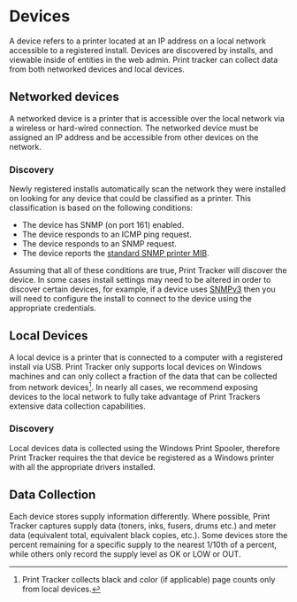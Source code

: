 # Devices
A device refers to a printer located at an IP address on a local network accessible to a registered install. Devices are discovered by installs, and viewable inside of entities in the web admin. Print tracker can collect data from both networked devices and local devices.

## Networked devices
A networked device is a printer that is accessible over the local network via a wireless or hard-wired connection. The networked device must be assigned an IP address and be accessible from other devices on the network.

### Discovery
Newly registered installs automatically scan the network they were installed on looking for any device that could be classified as a printer. This classification is based on the following conditions:

* The device has SNMP (on port 161) enabled.
* The device responds to an ICMP ping request.
* The device responds to an SNMP request.
* The device reports the [standard SNMP printer MIB](https://datatracker.ietf.org/doc/html/rfc3805).

Assuming that all of these conditions are true, Print Tracker will discover the device. In some cases install settings may need to be altered in order to discover certain devices, for example, if a device uses [SNMPv3](https://en.wikipedia.org/wiki/Simple_Network_Management_Protocol#Version_3) then you will need to configure the install to connect to the device using the appropriate credentials.


## Local Devices
A local device is a printer that is connected to a computer with a registered install via USB. Print Tracker only supports local devices on Windows machines and can only collect a fraction of the data that can be collected from network devices[^1]. In nearly all cases, we recommend exposing devices to the local network to fully take advantage of Print Trackers extensive data collection capabilities.

### Discovery
Local devices data is collected using the Windows Print Spooler, therefore Print Tracker requires the that device be registered as a Windows printer with all the appropriate drivers installed.

[^1]: 
    Print Tracker collects black and color (if applicable) page counts only from local devices.

## Data Collection
Each device stores supply information differently. Where possible, Print Tracker captures supply data (toners, inks, fusers, drums etc.) and meter data (equivalent total, equivalent black copies, etc.). Some devices store the percent remaining for a specific supply to the nearest 1/10th of a percent, while others only record the supply level as OK or LOW or OUT.
